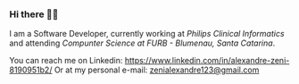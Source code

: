 ### Hi there 👋🙂

I am a Software Developer, currently working at <i>Philips Clinical Informatics</i> and attending <i>Compunter Science at FURB - Blumenau, Santa Catarina</i>.

You can reach me on Linkedin: https://www.linkedin.com/in/alexandre-zeni-8190951b2/
Or at my personal e-mail: zenialexandre123@gmail.com

<!--
**zenialexandre/zenialexandre** is a ✨ _special_ ✨ repository because its `README.md` (this file) appears on your GitHub profile.

Here are some ideas to get you started:

- 🔭 I’m currently working on ...
- 🌱 I’m currently learning ...
- 👯 I’m looking to collaborate on ...
- 🤔 I’m looking for help with ...
- 💬 Ask me about ...
- 📫 How to reach me: ...
- 😄 Pronouns: ...
- ⚡ Fun fact: ...
-->
